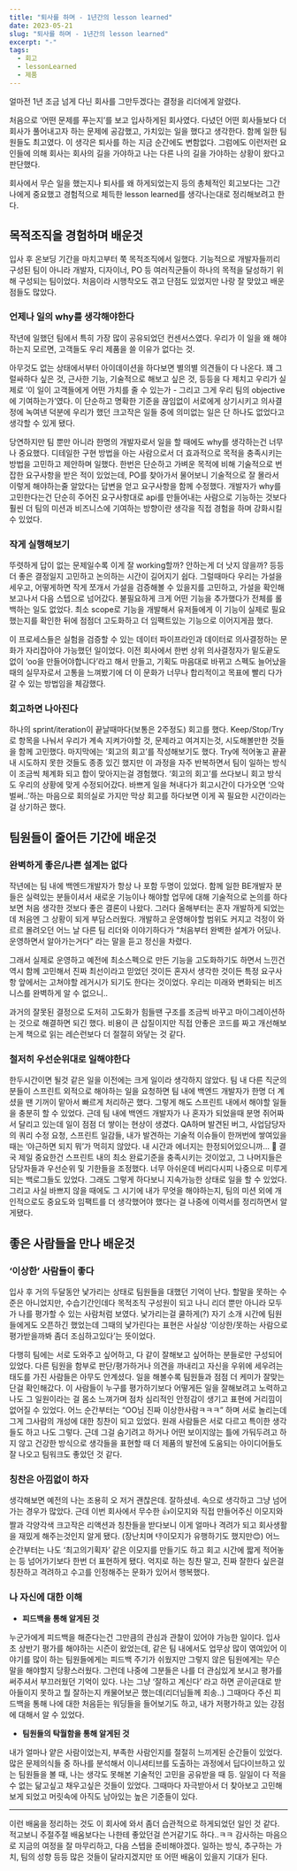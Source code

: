 ```yaml
---
title: "퇴사를 하며 - 1년간의 lesson learned"
date: 2023-05-21
slug: "퇴사를 하며 - 1년간의 lesson learned"
excerpt: "-"
tags:
  - 회고
  - lessonLearned
  - 제품
---
```

얼마전 1년 조금 넘게 다닌 회사를 그만두겠다는 결정을 리더에게 알렸다. 

처음으로 ‘어떤 문제를 푸는지’를 보고 입사하게된 회사였다. 다녔던 어떤 회사들보다 더 회사가 풀어내고자 하는 문제에 공감했고, 가치있는 일을 했다고 생각한다. 함께 일한 팀원들도 최고였다. 이 생각은 퇴사를 하는 지금 순간에도 변함없다. 그럼에도 이런저런 요인들에 의해 회사는 회사의 길을 가야하고 나는 다른 나의 길을 가야하는 상황이 왔다고 판단했다. 

회사에서 무슨 일을 했는지나 퇴사를 왜 하게되었는지 등의 총체적인 회고보다는 그간 나에게 중요했고 경험적으로 체득한 lesson learned를 생각나는대로 정리해보려고 한다. 

## 목적조직을 경험하며 배운것

입사 후 온보딩 기간을 마치고부터 쭉 목적조직에서 일했다. 기능적으로 개발자들끼리 구성된 팀이 아니라 개발자, 디자이너, PO 등 여러직군들이 하나의 목적을 달성하기 위해 구성되는 팀이었다. 처음이라 시행착오도 겪고 단점도 있었지만 나랑 잘 맞았고 배운 점들도 많았다. 

### 언제나 일의 why를 생각해야한다
    
작년에 일했던 팀에서 특히 가장 많이 공유되었던 컨센서스였다. 우리가 이 일을 왜 해야하는지 모르면, 고객들도 우리 제품을 쓸 이유가 없다는 것. 

아무것도 없는 상태에서부터 아이데이션을 하다보면 별의별 의견들이 다 나온다. 꽤 그럴싸하다 싶은 것, 근사한 기능, 기술적으로 해보고 싶은 것, 등등을 다 제치고 우리가 실제로 ‘이 일이 고객들에게 어떤 가치를 줄 수 있는가 -  그리고 그게 우리 팀의 objective에 기여하는가’였다. 이 단순하고 명확한 기준을 끊임없이 서로에게 상기시키고 의사결정에 녹여낸 덕분에 우리가 했던 크고작은 일들 중에 의미없는 일은 단 하나도 없었다고 생각할 수 있게 됐다. 

당연하지만 팀 뿐만 아니라 한명의 개발자로서 일을 할 때에도 why를 생각하는건 너무나 중요했다. 디테일한 구현 방법을 아는 사람으로서 더 효과적으로 목적을 충족시키는 방법을 고민하고 제안하며 일했다. 한번은 단순하고 가벼운 목적에 비해 기술적으로 번잡한 요구사항을 받은 적이 있었는데, PO를 찾아가서 물어보니 기술적으로 잘 몰라서 이렇게 해야하는줄 알았다는 답변을 얻고 요구사항을 함께 수정했다. 개발자가 why를 고민한다는건 단순히 주어진 요구사항대로 api를 만들어내는 사람으로 기능하는 것보다 훨씬 더 팀의 미션과 비즈니스에 기여하는 방향이란 생각을 직접 경험을 하며 강화시킬 수 있었다.
    
### 작게 실행해보기
    
뚜렷하게 답이 없는 문제일수록 이게 잘 working할까? 안하는게 더 낫지 않을까? 등등 더 좋은 결정일지 고민하고 논의하는 시간이 길어지기 쉽다. 그럴때마다 우리는 가설을 세우고, 어떻게하면 작게 쪼개서 가설을 검증해볼 수 있을지를 고민하고, 가설을 확인해보고나서 다음 스텝으로 넘어갔다. 불필요하게 크게 어떤 기능을 추가했다가 전체를 롤백하는 일도 없었다. 최소 scope로 기능을 개발해서 유저들에게 이 기능이 실제로 필요했는지를 확인한 뒤에 점점더 고도화하고 더 임팩트있는 기능으로 이어지게끔 했다. 

이 프로세스들은 실험을 검증할 수 있는 데이터 파이프라인과 데이터로 의사결정하는 문화가 자리잡아야 가능했던 일이었다. 이전 회사에서 한번 상위 의사결정자가 밑도끝도 없이 ‘oo을 만들어야합니다’라고 해서 만들고, 기획도 마음대로 바뀌고 스펙도 늘어났을 때의 실무자로서 고통을 느껴봤기에 더 이 문화가 너무나 합리적이고 목표에 빨리 다가갈 수 있는 방법임을 체감했다. 
    
### 회고하면 나아진다
    
하나의 sprint/iteration이 끝날때마다(보통은 2주정도) 회고를 했다. Keep/Stop/Try 로 항목을 나눠서 우리가 계속 지켜가야할 것, 문제라고 여겨지는것, 시도해볼만한 것들을 함께 고민했다. 마지막에는 ‘회고의 회고’를 작성해보기도 했다. Try에 적어놓고 끝끝내 시도하지 못한 것들도 종종 있긴 했지만 이 과정을 자주 반복하면서 팀이 일하는 방식이 조금씩 체계화 되고 합이 맞아지는걸  경험했다. ‘회고의 회고’를 쓰다보니 회고 방식도 우리의 상황에 맞게 수정되어갔다. 바쁘게 일을 쳐내다가 회고시간이 다가오면 ‘으악 벌써..’하는 마음으로 회의실로 가지만 막상 회고를 하다보면 이게 꼭 필요한 시간이라는걸 상기하곤 했다.
    

## 팀원들이 줄어든 기간에 배운것

### 완벽하게 좋은/나쁜 설계는 없다
    
작년에는 팀 내에 백엔드개발자가 항상 나 포함 두명이 있었다. 함께 일한 BE개발자 분들은 실력있는 분들이셔서 새로운 기능이나 해야할 업무에 대해 기술적으로 논의를 하다보면 처음 생각한 것보다 좋은 결론이 나왔다. 그러다 올해부터는 혼자 개발하게 되었는데 처음엔 그 상황이 되게 부담스러웠다. 개발하고 운영해야할 범위도 커지고 걱정이 와르르 몰려오던 어느 날 다른 팀 리더와 이야기하다가 “처음부터 완벽한 설계가 어딨나. 운영하면서 알아가는거다” 라는 말을 듣고 정신을 차렸다. 

그래서 실제로 운영하고 예전에 최소스펙으로 만든 기능을 고도화하기도 하면서 느낀건 역시 함께 고민해서 진짜 최선이라고 믿었던 것이든 혼자서 생각한 것이든 특정 요구사항 앞에서는 고쳐야할 레거시가 되기도 한다는 것이었다. 우리는 미래와 변화되는 비즈니스를 완벽하게 알 수 없으니.. 

과거의 잘못된 결정으로 도저히 고도화가 힘들땐 구조를 조금씩 바꾸고  마이그레이션하는 것으로 해결하면 되긴 했다. 비용이 큰 삽질이지만 직접 안좋은 코드를 짜고 개선해보는게 책으로 읽는 레슨런보다 더 절절히 와닿는 것 같다.

### 철저히 우선순위대로 일해야한다
    
한두시간이면 될것 같은 일을 이전에는 크게 일이라 생각하지 않았다. 팀 내 다른 직군의 분들이 스프린트 외적으로 해야하는 일을 요청하면 팀 내에 백엔드 개발자가 한명 더 계셨을 땐 기꺼이 맡아서 빠르게 처리하곤 했다. 그렇게 해도 스프린트 내에서 해야할 일들을 충분히 할 수 있었다. 근데 팀 내에 백엔드 개발자가 나 혼자가 되었을때  분명 쥐어짜서 달리고 있는데 일이 점점 더 쌓이는 현상이 생겼다. QA하며 발견된 버그, 사업담당자의 쿼리 수정 요청, 스프린트 일감들, 내가 발견하는 기술적 이슈들이 한꺼번에 쌓여있을 때는 ‘야근하면 되지 뭐’가 먹히지 않았다. 내 시간과 에너지는 한정되어있으니까… 🫠 결국 제일 중요한건 스프린트 내의 최소 완료기준을 충족시키는 것이었고, 그 나머지들은 담당자들과 우선순위 및 기한들을 조정했다. 너무 아쉬운데 버리다시피 나중으로 미루게 되는 백로그들도 있었다. 그래도 그렇게 하다보니 지속가능한 상태로 일을 할 수 있었다. 그리고 사실 바쁘지 않을 때에도 그 시기에 내가 무엇을 해야하는지, 팀의 미션 외에 개인적으로도 중요도와 임팩트를 더 생각했어야 했다는 걸 나중에 이력서를 정리하면서 알게됐다.
    

## 좋은 사람들을 만나 배운것

### ‘이상한’ 사람들이 좋다
    
입사 후 거의 두달동안 낯가리는 상태로 팀원들을 대했던 기억이 난다. 할말을 못하는 수준은 아니었지만, 수습기간인데다 목적조직 구성원이 되고 나니 리더 뿐만 아니라 모두가 나를 평가할 수 있는 사람처럼 보였다. 낯가리는걸 쿨하게(?) 자기 소개 시간에 팀원들에게도 오픈하긴 했었는데 그때의 낯가린다는 표현은 사실상 ‘이상한/못하는 사람으로 평가받을까봐 좀더 조심하고있다’는 뜻이었다.

다행히 팀에는 서로 도와주고 싶어하고, 다 같이 잘해보고 싶어하는 분들로만 구성되어있었다. 다른 팀원을 함부로 판단/평가하거나 의견을 까내리고 자신을 우위에 세우려는 태도를 가진 사람들은 아무도 안계셨다. 일을 해볼수록 팀원들과 점점 더 케미가 잘맞는단걸 확인해갔다. 이 사람들이 누구를 평가하기보다 어떻게든 일을 잘해보려고 노력하고 나도 그 일원이라는 걸 몸소 느껴가며 점차 심리적인 안정감이 생기고 표현에 거리낌이 없어질 수 있었다.  어느 순간부터는 “OO님 진짜 이상한사람ㅋㅋㅋ” 하며 서로 놀리는데 그게 그사람의 개성에 대한 칭찬이 되고 있었다. 원래 사람들은 서로 다르고 특이한 생각들도 하고 나도 그렇다. 근데 그걸 숨기려고 하거나 어떤 보이지않는 틀에 가둬두려고 하지 않고 건강한 방식으로 생각들을 표현할 때 더 제품의 발전에 도움되는 아이디어들도 잘 나오고 팀워크도 좋았던 것 같다.
    
### 칭찬은 아낌없이 하자
    
생각해보면 예전의 나는 조용히 오 저거 괜찮은데. 잘하셨네. 속으로 생각하고 그냥 넘어가는 경우가 많았다. 근데 이번 회사에서 무수한 👍이모지와 직접 만들어주신 이모지와 짤과 각양각색 크고작은 리액션과 칭찬들을 받다보니 이게 얼마나 격려가 되고 회사생활을 재밌게 해주는것인지 알게 됐다. (장난치며 👎이모지가 유행하기도 했지만😊) 어느 순간부터는 나도 ‘최고의기획자’ 같은 이모지를 만들기도 하고 회고 시간에 짧게 적어놓는 등 넘어가기보다 한번 더 표현하게 됐다. 억지로 하는 칭찬 말고, 진짜 잘한다 싶은걸 칭찬하고 격려하고 수고를 인정해주는 문화가 있어서 행복했다.
    
### 나 자신에 대한 이해
- **피드백을 통해 알게된 것**
        
누군가에게 피드백을 해준다는건 그만큼의 관심과 관찰이 있어야 가능한 일이다. 입사 초 상반기 평가를 해야하는 시즌이 왔었는데, 같은 팀 내에서도 업무상 많이 엮여있어 이야기를 많이 하는 팀원들에게는 피드백 주기가 쉬웠지만 그렇지 않은 팀원에게는 무슨 말을 해야할지 당황스러웠다. 그런데 나중에 그분들은 나를 더 관심있게 보시고 평가를 써주셔서 부끄러웠던 기억이 있다. 나는 그냥 ‘잘하고 계신다’ 라고 하면 곧이곧대로 받아들이지 못하고 뭘 잘하는지 캐물어보곤 했는데(리더님들께 죄송..) 그때마다 주신 피드백을 통해 나에 대한 처음듣는 워딩들을 들어보기도 하고, 내가 저평가하고 있는 강점에 대해서 알 수 있었다.
        
- **팀원들의 탁월함을 통해 알게된 것**

내가 얼마나 얕은 사람이었는지, 부족한 사람인지를 절절히 느끼게된 순간들이 있었다. 많은 문제의식들 중 하나를 분석해서 이니셔티브를 도출하는 과정에서 딥다이브하고 있는 팀원들을 볼 때, 나는 생각도 못해본 기술적인 고민을 공유받을 때 등. 일일이 다 적을 수 없는 닮고싶고 채우고싶은 것들이 있었다. 그때마다 자극받아서 더 찾아보고 고민해보게 되었고 머릿속에 아직도 남아있는 높은 기준들이 있다. 
        
---------
  이런 배움을 정리하는 것도 이 회사에 와서 좀더 습관적으로 하게되었던 일인 것 같다. 적고보니 주절주절 배움보다는 나한테 좋았던걸 쓴거같기도 하다..ㅋㅋ  감사하는 마음으로 지금의 여정을 잘 마무리하고, 다음 스텝을 준비해야겠다. 일하는 방식, 추구하는 가치, 팀의 성향 등등 많은 것들이 달라지겠지만 또 어떤 배움이 있을지 기대가 된다.